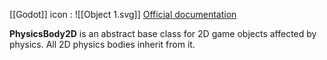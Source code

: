 [[Godot]] icon : ![[Object 1.svg]]
[Official documentation](https://docs.godotengine.org/en/stable/classes/class_physicsbody2d.html#class-physicsbody2d)

**PhysicsBody2D** is an abstract base class for 2D game objects affected by physics. All 2D physics bodies inherit from it.